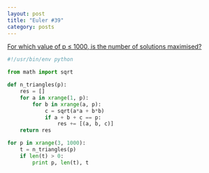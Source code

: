 ```yaml
---
layout: post
title: "Euler #39"
category: posts
---
```


[For which value of p ≤ 1000, is the number of solutions maximised?](http://projecteuler.net/problem=39)

```python
#!/usr/bin/env python

from math import sqrt

def n_triangles(p):
    res = []
    for a in xrange(1, p):
        for b in xrange(a, p):
            c = sqrt(a*a + b*b)
            if a + b + c == p:
                res += [(a, b, c)]
    return res

for p in xrange(3, 1000):
    t = n_triangles(p)
    if len(t) > 0:
        print p, len(t), t
```
